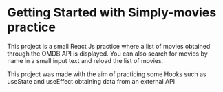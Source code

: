# Getting Started with Simply-movies practice

This project is a small React Js practice where a list of movies obtained through the OMDB API is displayed. You can
also search for movies by name in a small input text and reload the list of movies.

This project was made with the aim of practicing some Hooks such as useState and useEffect obtaining data from an
external API